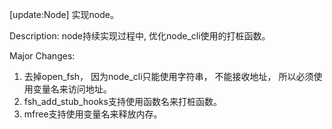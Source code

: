 [update:Node] 实现node。

Description:
node持续实现过程中, 优化node_cli使用的打桩函数。

Major Changes:
1. 去掉open_fsh， 因为node_cli只能使用字符串， 不能接收地址，
   所以必须使用变量名来访问地址。
2. fsh_add_stub_hooks支持使用函数名来打桩函数。
3. mfree支持使用变量名来释放内存。